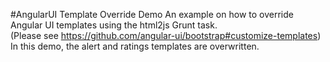 #AngularUI Template Override Demo
An example on how to override Angular UI templates using the html2js Grunt task.  
(Please see <https://github.com/angular-ui/bootstrap#customize-templates>)  
In this demo, the alert and ratings templates are overwritten.



